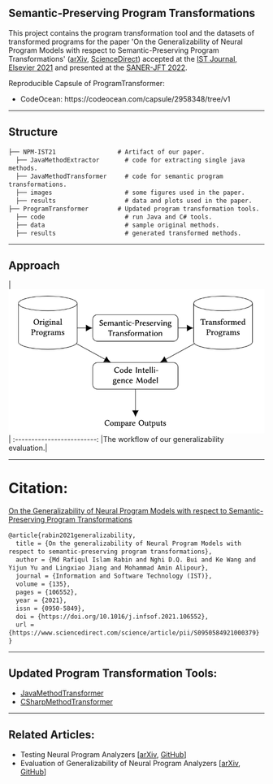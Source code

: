 ## Semantic-Preserving Program Transformations

This project contains the program transformation tool and the datasets of transformed programs for the paper 'On the Generalizability of Neural Program Models with respect to Semantic-Preserving Program Transformations' ([arXiv](https://arxiv.org/abs/2008.01566), [ScienceDirect](https://doi.org/10.1016/j.infsof.2021.106552)) accepted at the [IST Journal, Elsevier 2021](https://www.journals.elsevier.com/information-and-software-technology) and presented at the [SANER-JFT 2022](https://saner2022.uom.gr/journalFirstTrack).

Reproducible Capsule of ProgramTransformer:
<ul>
  <li> CodeOcean: https://codeocean.com/capsule/2958348/tree/v1 </li>
</ul>

---

## Structure

```
├── NPM-IST21                 # Artifact of our paper.
  ├── JavaMethodExtractor       # code for extracting single java methods.
  ├── JavaMethodTransformer     # code for semantic program transformations.
  ├── images                    # some figures used in the paper.
  ├── results                   # data and plots used in the paper.
├── ProgramTransformer        # Updated program transformation tools.
  ├── code                      # run Java and C# tools.
  ├── data                      # sample original methods.
  ├── results                   # generated transformed methods.
``` 

---

## Approach

|<img src="./NPM-IST21/images/workflow.png" width="600" alt="Evaluation of Generalizability"/>|
:-------------------------:
|The workflow of our generalizability evaluation.|

---

# Citation:

[On the Generalizability of Neural Program Models with respect to Semantic-Preserving Program Transformations](https://doi.org/10.1016/j.infsof.2021.106552)

```
@article{rabin2021generalizability,
  title = {On the generalizability of Neural Program Models with respect to semantic-preserving program transformations},
  author = {Md Rafiqul Islam Rabin and Nghi D.Q. Bui and Ke Wang and Yijun Yu and Lingxiao Jiang and Mohammad Amin Alipour},
  journal = {Information and Software Technology (IST)},
  volume = {135},
  pages = {106552},
  year = {2021},
  issn = {0950-5849},
  doi = {https://doi.org/10.1016/j.infsof.2021.106552},
  url = {https://www.sciencedirect.com/science/article/pii/S0950584921000379}
}
```

---

## Updated Program Transformation Tools:
- [JavaMethodTransformer](https://github.com/mdrafiqulrabin/JavaTransformer)
- [CSharpMethodTransformer](https://github.com/mdrafiqulrabin/CSharpTransformer)

---

## Related Articles:

- Testing Neural Program Analyzers [[arXiv](https://arxiv.org/abs/1908.10711), [GitHub](https://github.com/mdrafiqulrabin/tnpa-framework)]
- Evaluation of Generalizability of Neural Program Analyzers [[arXiv](https://arxiv.org/abs/2004.07313), [GitHub](https://github.com/mdrafiqulrabin/tnpa-evaluation)]
